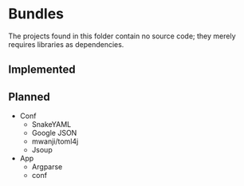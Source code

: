 # Bundles

The projects found in this folder contain no source code; they merely requires libraries as dependencies.

## Implemented

## Planned

* Conf
  * SnakeYAML
  * Google JSON
  * mwanji/toml4j
  * Jsoup
* App
  * Argparse
  * conf
